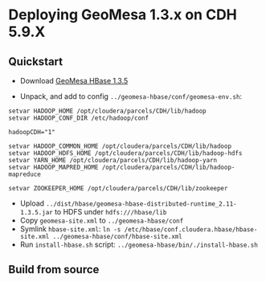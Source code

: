 # Deploying GeoMesa 1.3.x on CDH 5.9.X

## Quickstart
* Download [GeoMesa HBase 1.3.5](https://github.com/locationtech/geomesa/releases/download/geomesa_2.11-1.3.5/geomesa-hbase_2.11-1.3.5-bin.tar.gz)

* Unpack, and add to config `../geomesa-hbase/conf/geomesa-env.sh`:
```
setvar HADOOP_HOME /opt/cloudera/parcels/CDH/lib/hadoop
setvar HADOOP_CONF_DIR /etc/hadoop/conf

hadoopCDH="1"

setvar HADOOP_COMMON_HOME /opt/cloudera/parcels/CDH/lib/hadoop
setvar HADOOP_HDFS_HOME /opt/cloudera/parcels/CDH/lib/hadoop-hdfs
setvar YARN_HOME /opt/cloudera/parcels/CDH/lib/hadoop-yarn
setvar HADOOP_MAPRED_HOME /opt/cloudera/parcels/CDH/lib/hadoop-mapreduce

setvar ZOOKEEPER_HOME /opt/cloudera/parcels/CDH/lib/zookeeper
```
* Upload `../dist/hbase/geomesa-hbase-distributed-runtime_2.11-1.3.5.jar` to HDFS under `hdfs:///hbase/lib`
* Copy `geomesa-site.xml` to `../geomesa-hbase/conf`
* Symlink `hbase-site.xml`: `ln -s /etc/hbase/conf.cloudera.hbase/hbase-site.xml ../geomesa-hbase/conf/hbase-site.xml`
* Run `install-hbase.sh` script: `../geomesa-hbase/bin/./install-hbase.sh`

## Build from source 
